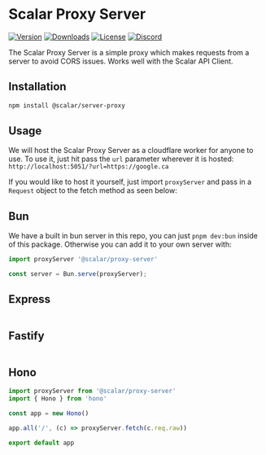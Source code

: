 # Scalar Proxy Server

[![Version](https://img.shields.io/npm/v/%40scalar/proxy-server)](https://www.npmjs.com/package/@scalar/proxy-server)
[![Downloads](https://img.shields.io/npm/dm/%40scalar/proxy-server)](https://www.npmjs.com/package/@scalar/proxy-server)
[![License](https://img.shields.io/npm/l/%40scalar%2Fproxy-server)](https://www.npmjs.com/package/@scalar/proxy-server)
[![Discord](https://img.shields.io/discord/1135330207960678410?style=flat&color=5865F2)](https://discord.gg/8HeZcRGPFS)

The Scalar Proxy Server is a simple proxy which makes requests from a server to avoid CORS issues.
Works well with the Scalar API Client.

## Installation

```bash
npm install @scalar/server-proxy
```

## Usage

We will host the Scalar Proxy Server as a cloudflare worker for anyone to use.
To use it, just hit pass the `url` parameter wherever it is hosted:
`http://localhost:5051/?url=https://google.ca`

If you would like to host it yourself, just import `proxyServer` and pass in a `Request` object
to the fetch method as seen below:

## Bun

We have a built in bun server in this repo, you can just `pnpm dev:bun` inside of this package.
Otherwise you can add it to your own server with:

```ts
import proxyServer '@scalar/proxy-server'

const server = Bun.serve(proxyServer);
```

## Express

```ts

```

## Fastify

```ts

```

## Hono

```ts
import proxyServer from '@scalar/proxy-server'
import { Hono } from 'hono'

const app = new Hono()

app.all('/', (c) => proxyServer.fetch(c.req.raw))

export default app
```
